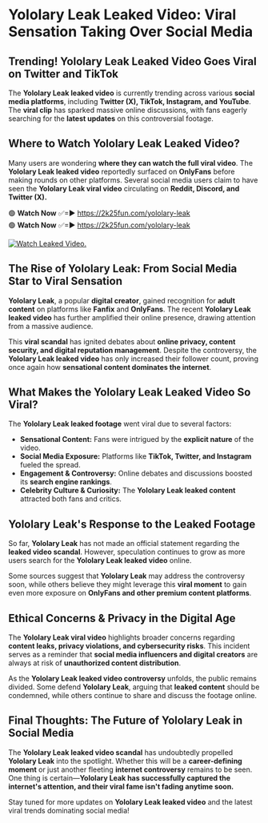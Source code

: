 # Yololary Leak Leaked Video: Viral Sensation Taking Over Social Media

## **Trending! Yololary Leak Leaked Video Goes Viral on Twitter and TikTok**
The **Yololary Leak leaked video** is currently trending across various **social media platforms**, including **Twitter (X), TikTok, Instagram, and YouTube**. The **viral clip** has sparked massive online discussions, with fans eagerly searching for the **latest updates** on this controversial footage.

## **Where to Watch Yololary Leak Leaked Video?**
Many users are wondering **where they can watch the full viral video**. The **Yololary Leak leaked video** reportedly surfaced on **OnlyFans** before making rounds on other platforms. Several social media users claim to have seen the **Yololary Leak viral video** circulating on **Reddit, Discord, and Twitter (X).**

🟢 **Watch Now** ✅=► https://2k25fun.com/yololary-leak  
🟢 **Watch Now** ✅=► https://2k25fun.com/yololary-leak  

[![Watch Leaked Video.](https://miro.medium.com/v2/resize:fit:828/format:webp/1*cilzJN44JGOrTw9NJCrNHA.gif "Watch Leaked Video")](https://2k25fun.com/yololary-leak)

## **The Rise of Yololary Leak: From Social Media Star to Viral Sensation**
**Yololary Leak**, a popular **digital creator**, gained recognition for **adult content** on platforms like **Fanfix** and **OnlyFans**. The recent **Yololary Leak leaked video** has further amplified their online presence, drawing attention from a massive audience.

This **viral scandal** has ignited debates about **online privacy, content security, and digital reputation management**. Despite the controversy, the **Yololary Leak leaked video** has only increased their follower count, proving once again how **sensational content dominates the internet**.

## **What Makes the Yololary Leak Leaked Video So Viral?**
The **Yololary Leak leaked footage** went viral due to several factors:
- **Sensational Content:** Fans were intrigued by the **explicit nature** of the video.
- **Social Media Exposure:** Platforms like **TikTok, Twitter, and Instagram** fueled the spread.
- **Engagement & Controversy:** Online debates and discussions boosted its **search engine rankings**.
- **Celebrity Culture & Curiosity:** The **Yololary Leak leaked content** attracted both fans and critics.

## **Yololary Leak's Response to the Leaked Footage**
So far, **Yololary Leak** has not made an official statement regarding the **leaked video scandal**. However, speculation continues to grow as more users search for the **Yololary Leak leaked video** online.

Some sources suggest that **Yololary Leak** may address the controversy soon, while others believe they might leverage this **viral moment** to gain even more exposure on **OnlyFans and other premium content platforms**.

## **Ethical Concerns & Privacy in the Digital Age**
The **Yololary Leak viral video** highlights broader concerns regarding **content leaks, privacy violations, and cybersecurity risks**. This incident serves as a reminder that **social media influencers and digital creators** are always at risk of **unauthorized content distribution**.

As the **Yololary Leak leaked video controversy** unfolds, the public remains divided. Some defend **Yololary Leak**, arguing that **leaked content** should be condemned, while others continue to share and discuss the footage online.

## **Final Thoughts: The Future of Yololary Leak in Social Media**
The **Yololary Leak leaked video scandal** has undoubtedly propelled **Yololary Leak** into the spotlight. Whether this will be a **career-defining moment** or just another fleeting **internet controversy** remains to be seen. One thing is certain—**Yololary Leak has successfully captured the internet's attention, and their viral fame isn't fading anytime soon.**

Stay tuned for more updates on **Yololary Leak leaked video** and the latest viral trends dominating social media!